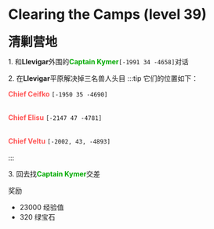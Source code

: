 # Clearing the Camps (level 39)
<span style="font-size: 25px;">**清剿营地**</span>

<span class="stage-index">1.</span> 和**Llevigar**外围的<font color=00AA00>**Captain Kymer**</font>`[-1991 34 -4658]`对话

<span class="stage-index">2.</span> 在**Llevigar**平原解决掉三名兽人头目
:::tip
它们的位置如下：

<font color=FF5555><b>Chief Ceifko</b></font> `[-1950 35 -4690]`<br><br>

<font color=FF5555><b>Chief Elisu</b></font> `[-2147 47 -4781]`<br><br>

<font color=FF5555><b>Chief Veltu</b></font> `[-2002, 43, -4893]`<br><br>
:::

<span class="stage-index">3.</span> 回去找<font color=00AA00>**Captain Kymer**</font>交差

奖励

+ 23000 经验值
+ 320 绿宝石
